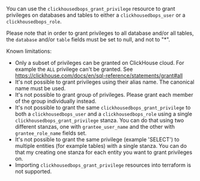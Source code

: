 You can use the `clickhousedbops_grant_privilege` resource to grant privileges on databases and tables to either a `clickhousedbops_user` or a `clickhousedbops_role`.

Please note that in order to grant privileges to all database and/or all tables, the `database` and/or `table` fields must be set to null, and not to "*".

Known limitations:

- Only a subset of privileges can be granted on ClickHouse cloud. For example the `ALL` privilege can't be granted. See https://clickhouse.com/docs/en/sql-reference/statements/grant#all
- It's not possible to grant privileges using their alias name. The canonical name must be used.
- It's not possible to grant group of privileges. Please grant each member of the group individually instead.
- It's not possible to grant the same `clickhousedbops_grant_privilege` to both a `clickhousedbops_user` and a `clickhousedbops_role` using a single `clickhousedbops_grant_privilege` stanza. You can do that using two different stanzas, one with `grantee_user_name` and the other with `grantee_role_name` fields set.
- It's not possible to grant the same privilege (example 'SELECT') to multiple entities (for example tables) with a single stanza. You can do that my creating one stanza for each entity you want to grant privileges on.
- Importing `clickhousedbops_grant_privilege` resources into terraform is not supported.
